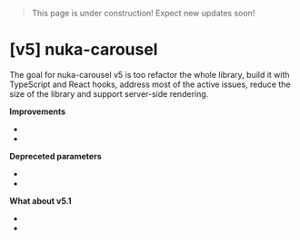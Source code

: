 
> This page is under construction! Expect new updates soon!

# [v5] nuka-carousel

The goal for nuka-carousel v5 is too refactor the whole library, build it with TypeScript and React hooks, address most of the active issues, reduce the size of the library and support server-side rendering.


**Improvements**

- 
- 


**Depreceted parameters**

-
-


**What about v5.1**

-
-

